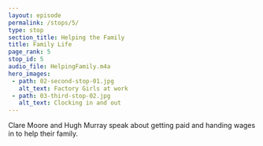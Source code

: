 ```yaml
---
layout: episode
permalink: /stops/5/
type: stop
section_title: Helping the Family
title: Family Life
page_rank: 5
stop_id: 5
audio_file: HelpingFamily.m4a
hero_images:
 - path: 02-second-stop-01.jpg
   alt_text: Factory Girls at work
 - path: 03-third-stop-02.jpg
   alt_text: Clocking in and out
---
```


Clare Moore and Hugh Murray speak about getting paid and handing wages in to help their family. 